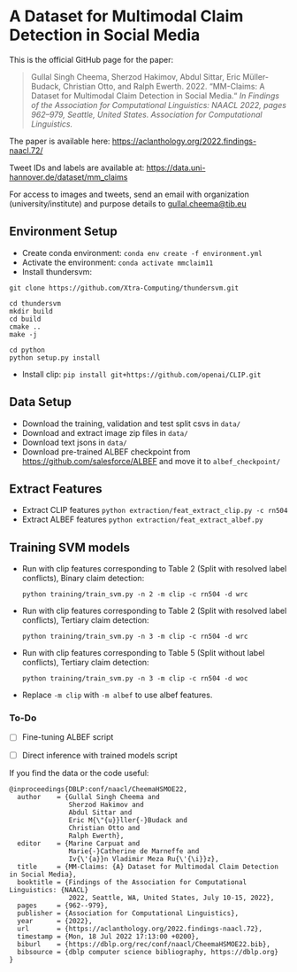 # A Dataset for Multimodal Claim Detection in Social Media

This is the official GitHub page for the paper:

> Gullal Singh Cheema, Sherzod Hakimov, Abdul Sittar, Eric Müller-Budack, Christian Otto, and Ralph Ewerth. 2022. “MM-Claims: A Dataset for Multimodal Claim Detection in Social Media.“ *In Findings of the Association for Computational Linguistics: NAACL 2022, pages 962–979, Seattle, United States. Association for Computational Linguistics.*

The paper is available here: https://aclanthology.org/2022.findings-naacl.72/

Tweet IDs and labels are available at: https://data.uni-hannover.de/dataset/mm_claims

For access to images and tweets, send an email with organization (university/institute) and purpose details to gullal.cheema@tib.eu


## Environment Setup

- Create conda environment: `conda env create -f environment.yml`
- Activate the environment: `conda activate mmclaim11`
- Install thundersvm:
```
git clone https://github.com/Xtra-Computing/thundersvm.git

cd thundersvm
mkdir build
cd build
cmake ..
make -j

cd python
python setup.py install
```

- Install clip: `pip install git+https://github.com/openai/CLIP.git`


## Data Setup
- Download the training, validation and test split csvs in `data/`
- Download and extract image zip files in `data/`
- Download text jsons in `data/`
- Download pre-trained ALBEF checkpoint from https://github.com/salesforce/ALBEF and move it to `albef_checkpoint/`


## Extract Features
- Extract CLIP features `python extraction/feat_extract_clip.py -c rn504`
- Extract ALBEF features `python extraction/feat_extract_albef.py`

## Training SVM models
- Run with clip features corresponding to Table 2 (Split with resolved label conflicts), Binary claim detection:

   `python training/train_svm.py -n 2 -m clip -c rn504 -d wrc`
   
- Run with clip features corresponding to Table 2 (Split with resolved label conflicts), Tertiary claim detection:

  `python training/train_svm.py -n 3 -m clip -c rn504 -d wrc`
  
- Run with clip features corresponding to Table 5 (Split without label conflicts), Tertiary claim detection:
  
  `python training/train_svm.py -n 3 -m clip -c rn504 -d woc`
  
- Replace `-m clip` with `-m albef` to use albef features.


### To-Do
- [ ] Fine-tuning ALBEF script
- [ ] Direct inference with trained models script


If you find the data or the code useful:
```
@inproceedings{DBLP:conf/naacl/CheemaHSMOE22,
  author    = {Gullal Singh Cheema and
               Sherzod Hakimov and
               Abdul Sittar and
               Eric M{\"{u}}ller{-}Budack and
               Christian Otto and
               Ralph Ewerth},
  editor    = {Marine Carpuat and
               Marie{-}Catherine de Marneffe and
               Iv{\'{a}}n Vladimir Meza Ru{\'{\i}}z},
  title     = {MM-Claims: {A} Dataset for Multimodal Claim Detection in Social Media},
  booktitle = {Findings of the Association for Computational Linguistics: {NAACL}
               2022, Seattle, WA, United States, July 10-15, 2022},
  pages     = {962--979},
  publisher = {Association for Computational Linguistics},
  year      = {2022},
  url       = {https://aclanthology.org/2022.findings-naacl.72},
  timestamp = {Mon, 18 Jul 2022 17:13:00 +0200},
  biburl    = {https://dblp.org/rec/conf/naacl/CheemaHSMOE22.bib},
  bibsource = {dblp computer science bibliography, https://dblp.org}
}
```
